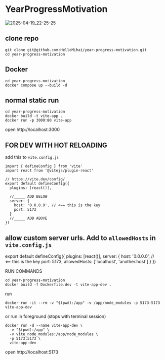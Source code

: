 # YearProgressMotivation

![2025-04-19_22-25-25](https://github.com/user-attachments/assets/337889ac-c047-4e29-8d5d-f7baf55d67fc)

## clone repo
```
git clone git@github.com:HelloMihai/year-progress-motivation.git
cd year-progress-motivation
```

## Docker
```
cd year-progress-motivation
docker compose up --build -d
```

## normal static run
```
cd year-progress-motivation
docker build -t vite-app .
docker run -p 3000:80 vite-app
```
open http://localhost:3000

## FOR DEV WITH HOT RELOADING

add this to `vite.config.js`
```
import { defineConfig } from 'vite'
import react from '@vitejs/plugin-react'

// https://vite.dev/config/
export default defineConfig({
  plugins: [react()],

  //_____ ADD BELOW
  server: {
    host: '0.0.0.0', // <== this is the key
    port: 5173
  }
  //_____ ADD ABOVE
})
```

## allow custom server urls.  Add to `allowedHosts` in `vite.config.js`
export default defineConfig({
  plugins: [react()],
  server: {
    host: '0.0.0.0', // <== this is the key
    port: 5173,
    allowedHosts: ['localhost', 'another.host']
  }
})

RUN COMMANDS
```
cd year-progress-motivation
docker build -f Dockerfile.dev -t vite-app-dev .
```
run 
```
docker run -it --rm -v "$(pwd):/app" -v /app/node_modules -p 5173:5173 vite-app-dev
```
or run in foreground (stops with terminal session)
```
docker run -d --name vite-app-dev \
  -v "$(pwd):/app" \
  -v vite_node_modules:/app/node_modules \
  -p 5173:5173 \
  vite-app-dev
```
open http://localhost:5173
